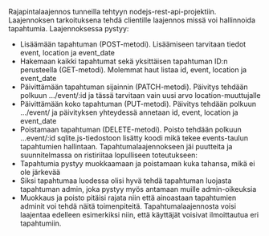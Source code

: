 Rajapintalaajennos tunneilla tehtyyn nodejs-rest-api-projektiin. 
Laajennoksen tarkoituksena tehdä clientille laajennos missä voi hallinnoida tapahtumia.
Laajennoksessa pystyy:
- Lisäämään tapahtuman (POST-metodi). Lisäämiseen tarvitaan tiedot event, location ja event_date
- Hakemaan kaikki tapahtumat sekä yksittäisen tapahtuman ID:n perusteella (GET-metodi). Molemmat haut listaa id, event, location ja event_date
- Päivittämään tapahtuman sijainnin (PATCH-metodi). Päivitys tehdään polkuun .../event/:id ja tässä tarvitaan vain uusi arvo location-muuttujalle
- Päivittämään koko tapahtuman (PUT-metodi). Päivitys tehdään polkuun .../event/ ja päivityksen yhteydessä annetaan id, event, location ja event_date
- Poistamaan tapahtuman (DELETE-metodi). Poisto tehdään polkuun ...event/:id
sqlite.js-tiedostoon lisätty koodi mikä tekee events-taulun tapahtumien hallintaan.
Tapahtumalaajennokseen jäi puutteita ja suunnitelmassa on ristiriitaa lopulliseen toteutukseen:
- Tapahtumia pystyy muokkaamaan ja poistamaan kuka tahansa, mikä ei ole järkevää
- Siksi tapahtumaa luodessa olisi hyvä tehdä tapahtuman luojasta tapahtuman admin, joka pystyy myös antamaan muille admin-oikeuksia
- Muokkaus ja poisto pitäisi rajata niin että ainoastaan tapahtumien adminit voi tehdä näitä toimenpiteitä.
Tapahtumalaajennosta voisi laajentaa edelleen esimerkiksi niin, että käyttäjät voisivat ilmoittautua eri tapahtumiin.
